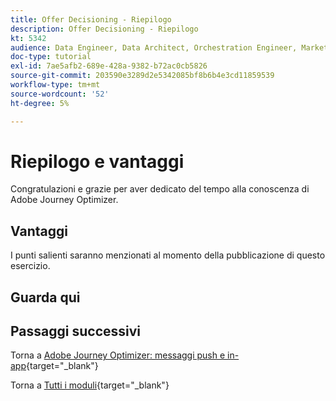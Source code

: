 ```yaml
---
title: Offer Decisioning - Riepilogo
description: Offer Decisioning - Riepilogo
kt: 5342
audience: Data Engineer, Data Architect, Orchestration Engineer, Marketer
doc-type: tutorial
exl-id: 7ae5afb2-689e-428a-9382-b72ac0cb5826
source-git-commit: 203590e3289d2e5342085bf8b6b4e3cd11859539
workflow-type: tm+mt
source-wordcount: '52'
ht-degree: 5%

---
```


# Riepilogo e vantaggi

Congratulazioni e grazie per aver dedicato del tempo alla conoscenza di Adobe Journey Optimizer.

## Vantaggi

I punti salienti saranno menzionati al momento della pubblicazione di questo esercizio.

## Guarda qui

## Passaggi successivi

Torna a [Adobe Journey Optimizer: messaggi push e in-app](ajopushinapp.md){target="_blank"}

Torna a [Tutti i moduli](./../../../../overview.md){target="_blank"}
